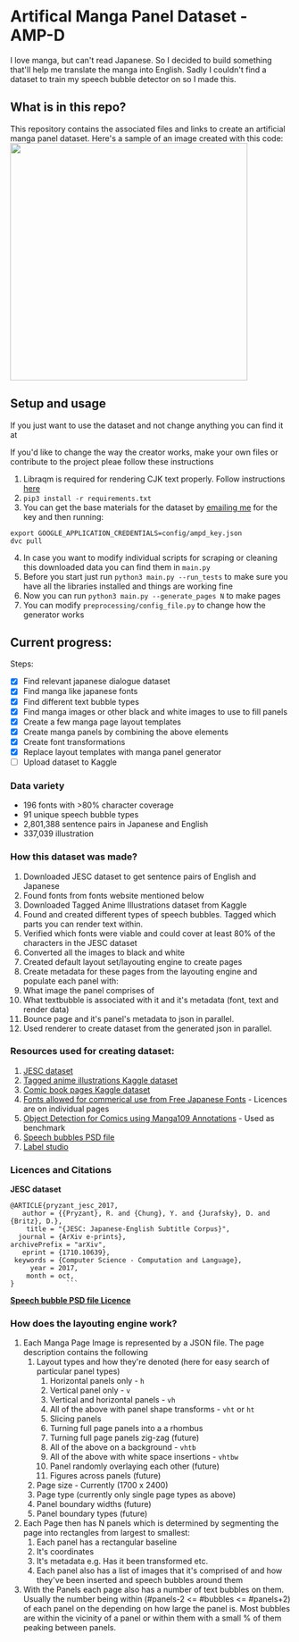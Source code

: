 # Artifical Manga Panel Dataset - AMP-D
I love manga, but can't read Japanese. So I decided to build something that'll help me translate the manga into 
English. Sadly I couldn't find a dataset to train my speech bubble detector on so I made this.

## What is in this repo?
This repository contains the associated files and links to create an artificial manga panel dataset.
Here's a sample of an image created with this code:
<br>
<img src="https://github.com/aasimsani/artificial_manga_panel_dataset/blob/main/docs/misc_files/sample.png" width=425>

## Setup and usage
If you just want to use the dataset and not change anything you can find it at <put link to kaggle here>

If you'd like to change the way the creator works, make your own files or contribute to the project pleae follow these instructions

1. Libraqm is required for rendering CJK text properly. Follow instructions [here](https://github.com/HOST-Oman/libraqm)
2. ```pip3 install -r requirements.txt```
3. You can get the base materials for the dataset by [emailing me](mailto:aasimsani05@gmail.com) for the key and then running:
  ```
  export GOOGLE_APPLICATION_CREDENTIALS=config/ampd_key.json
  dvc pull
  ```
4. In case you want to modify individual scripts for scraping or cleaning this downloaded data you can find them in ```main.py```
5. Before you start just run ```python3 main.py --run_tests``` to make sure
you have all the libraries installed and things are working fine
6. Now you can run ```python3 main.py --generate_pages N``` to make pages
7. You can modify ```preprocessing/config_file.py``` to change how the generator works

## Current progress:

Steps:
- [x] Find relevant japanese dialogue dataset
- [x] Find manga like japanese fonts
- [x] Find different text bubble types
- [x] Find manga images or other black and white images to use to fill panels
- [x] Create a few manga page layout templates
- [x] Create manga panels by combining the above elements
- [x] Create font transformations
- [x] Replace layout templates with manga panel generator
- [ ] Upload dataset to Kaggle

### Data variety
- 196 fonts with >80% character coverage
- 91 unique speech bubble types
- 2,801,388 sentence pairs in Japanese and English
- 337,039 illustration

### How this dataset was made?
1. Downloaded JESC dataset to get sentence pairs of English and Japanese
2. Found fonts from fonts website mentioned below
3. Downloaded Tagged Anime Illustrations dataset from Kaggle
4. Found and created different types of speech bubbles. Tagged which parts you can render text within.
5. Verified which fonts were viable and could cover at least 80% of the characters in the JESC dataset
6. Converted all the images to black and white 
7. Created default layout set/layouting engine to create pages 
8. Create metadata for these pages from the layouting engine and populate each panel with:
  1. What image the panel comprises of
  2. What textbubble is associated with it and it's metadata (font, text and render data)
9. Bounce page and it's panel's metadata to json in parallel.
9. Used renderer to create dataset from the generated json in parallel.

### Resources used for creating dataset:

1. [JESC dataset](https://nlp.stanford.edu/projects/jesc/)
2. [Tagged anime illustrations Kaggle dataset](https://www.kaggle.com/mylesoneill/tagged-anime-illustrations)
3. [Comic book pages Kaggle dataset](https://www.kaggle.com/cenkbircanoglu/comic-books-classification)
4. [Fonts allowed for commerical use from Free Japanese Fonts](https://www.freejapanesefont.com/) - Licences are on individual pages
5. [Object Detection for Comics using Manga109 Annotations](https://arxiv.org/pdf/1803.08670.pdf) - Used as benchmark
6. [Speech bubbles PSD file](https://www.deviantart.com/zombiesmile/art/300-Free-Speech-Bubbles-Download-419223430)
7. [Label studio](https://labelstud.io/)

### Licences and Citations
**JESC dataset**
```
@ARTICLE{pryzant_jesc_2017,
   author = {{Pryzant}, R. and {Chung}, Y. and {Jurafsky}, D. and {Britz}, D.},
    title = "{JESC: Japanese-English Subtitle Corpus}",
  journal = {ArXiv e-prints},
archivePrefix = "arXiv",
   eprint = {1710.10639},
 keywords = {Computer Science - Computation and Language},
     year = 2017,
    month = oct,
}             ```
```

[**Speech bubble PSD file Licence**](https://friendlystock.com/terms-of-use/)

### How does the layouting engine work?
1. Each Manga Page Image is represented by a JSON file. The page description contains the following
    1. Layout types and how they're denoted (here for easy search of particular panel types)
        1. Horizontal panels only - ```h```
        2. Vertical panel only - ```v```
        3. Vertical and horizontal panels - ```vh```
        4. All of the above with panel shape transforms - ```vht``` or ```ht```
          1. Slicing panels
          2. Turning full page panels into a a rhombus
          3. Turning full page panels zig-zag (future)
        5. All of the above on a background - ```vhtb```
        7. All of the above with white space insertions - ```vhtbw```
        8. Panel randomly overlaying each other (future)
        9. Figures across panels (future)
    2. Page size - Currently (1700 x 2400)
    3. Page type (currently only single page types as above)
    4. Panel boundary widths (future)
    5. Panel boundary types (future)
2. Each Page then has N panels which is determined by segmenting the page into rectangles from largest to smallest:
    1. Each panel has a rectangular baseline
      1. It's coordinates
      2. It's metadata e.g. Has it been transformed etc.
    2. Each panel also has a list of images that it's comprised of and how they've been inserted and speech bubbles around them
3. With the Panels each page also has a number of text bubbles on them. Usually the number being within (#panels-2 <= #bubbles <= #panels+2) of each panel on the depending on how large the panel is. Most bubbles are within the vicinity of a panel or within them with a small % of them peaking between panels. 
